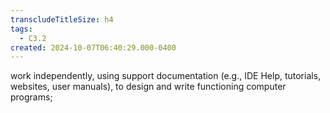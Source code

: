 ```yaml
---
transcludeTitleSize: h4
tags:
  - C3.2
created: 2024-10-07T06:40:29.000-0400
---
```

work independently, using support documentation (e.g., IDE Help, tutorials, websites, user manuals), to design and write functioning computer programs;